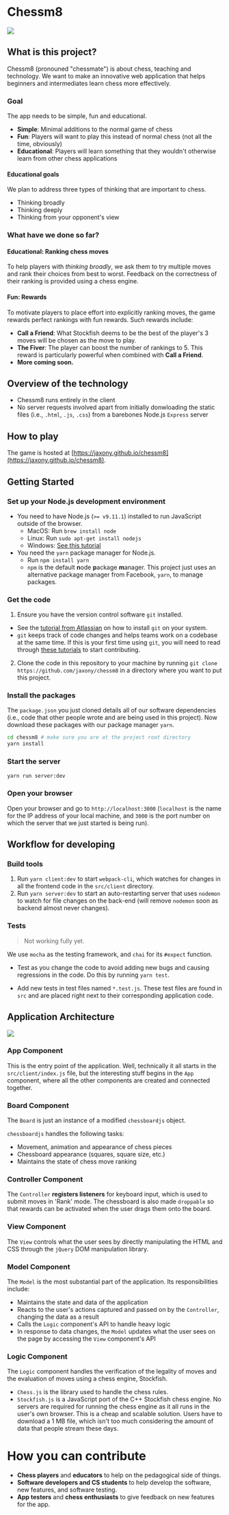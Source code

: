 # Chessm8

![](./docs/screenshots/chessm8-screenshot.png)

## What is this project?

Chessm8 (pronouned "chessmate") is about chess, teaching and technology. We want to make an innovative web application that helps beginners and intermediates learn chess more effectively.

### Goal

The app needs to be simple, fun and educational.

* **Simple**: Minimal additions to the normal game of chess
* **Fun**: Players will want to play this instead of normal chess (not all the time, obviously)
* **Educational**: Players will learn something that they wouldn't otherwise learn from other chess applications

#### Educational goals

We plan to address three types of thinking that are important to chess.

* Thinking broadly
* Thinking deeply
* Thinking from your opponent's view

### What have we done so far?

#### Educational: Ranking chess moves

To help players with _thinking broadly_, we ask them to try multiple moves and rank their choices from best to worst. Feedback on the correctness of their ranking is provided using a chess engine.

#### Fun: Rewards

To motivate players to place effort into explicitly ranking moves, the game rewards perfect rankings with fun rewards. Such rewards include:

* **Call a Friend**: What Stockfish deems to be the best of the player's 3 moves will be chosen as the move to play.
* **The Fiver**: The player can boost the number of rankings to 5. This reward is particularly powerful when combined with **Call a Friend**.
* **More coming soon.**

## Overview of the technology

* Chessm8 runs entirely in the client
* No server requests involved apart from initially donwloading the static files (i.e., `.html`, `.js`, `.css`) from a barebones Node.js `Express` server

## How to play

The game is hosted at [https://jaxony.github.io/chessm8](https://jaxony.github.io/chessm8).

## Getting Started

### Set up your Node.js development environment

* You need to have Node.js (`>= v9.11.1`) installed to run JavaScript outside of the browser.
  * MacOS: Run `brew install node`
  * Linux: Run `sudo apt-get install nodejs`
  * Windows: [See this tutorial](http://blog.teamtreehouse.com/install-node-js-npm-windows)
* You need the `yarn` package manager for Node.js.
  * Run `npm install yarn`
  * `npm` is the default **n**ode **p**ackage **m**anager. This project just uses an alternative package manager from Facebook, `yarn`, to manage packages.

### Get the code

1.  Ensure you have the version control software `git` installed.

* See the [tutorial from Atlassian](https://www.atlassian.com/git/tutorials/install-git) on how to install `git` on your system.
* `git` keeps track of code changes and helps teams work on a codebase at the same time. If this is your first time using `git`, you will need to read through [these tutorials](https://www.atlassian.com/git/tutorials/what-is-version-control) to start contributing.

2.  Clone the code in this repository to your machine by running `git clone https://github.com/jaxony/chessm8` in a directory where you want to put this project.

### Install the packages

The `package.json` you just cloned details all of our software dependencies (i.e., code that other people wrote and are being used in this project). Now download these packages with our package manager `yarn`.

```bash
cd chessm8 # make sure you are at the project root directory
yarn install
```

### Start the server

```bash
yarn run server:dev
```

### Open your browser

Open your browser and go to `http://localhost:3000` (`localhost` is the name for the IP address of your local machine, and `3000` is the port number on which the server that we just started is being run).

## Workflow for developing

### Build tools

1.  Run `yarn client:dev` to start `webpack-cli`, which watches for changes in all the frontend code in the `src/client` directory.
2.  Run `yarn server:dev` to start an auto-restarting server that uses `nodemon` to watch for file changes on the back-end (will remove `nodemon` soon as backend almost never changes).

### Tests

> Not working fully yet.

We use `mocha` as the testing framework, and `chai` for its `#expect` function.

* Test as you change the code to avoid adding new bugs and causing regressions in the code. Do this by running `yarn test`.

* Add new tests in test files named `*.test.js`. These test files are found in `src` and are placed right next to their corresponding application code.

## Application Architecture

![](./docs/diagrams/architecture.png)

### App Component

This is the entry point of the application. Well, technically it all starts in the `src/client/index.js` file, but the interesting stuff begins in the `App` component, where all the other components are created and connected together.

### Board Component

The `Board` is just an instance of a modified `chessboardjs` object.

`chessboardjs` handles the following tasks:

* Movement, animation and appearance of chess pieces
* Chessboard appearance (squares, square size, etc.)
* Maintains the state of chess move ranking

### Controller Component

The `Controller` **registers listeners** for keyboard input, which is used to submit moves in 'Rank' mode. The chessboard is also made `droppable` so that rewards can be activated when the user drags them onto the board.

### View Component

The `View` controls what the user sees by directly manipulating the HTML and CSS through the `jQuery` DOM manipulation library.

### Model Component

The `Model` is the most substantial part of the application. Its responsibilities include:

* Maintains the state and data of the application
* Reacts to the user's actions captured and passed on by the `Controller`, changing the data as a result
* Calls the `Logic` component's API to handle heavy logic
* In response to data changes, the `Model` updates what the user sees on the page by accessing the `View` component's API

### Logic Component

The `Logic` component handles the verification of the legality of moves and the evaluation of moves using a chess engine, Stockfish.

* `Chess.js` is the library used to handle the chess rules.
* `Stockfish.js` is a JavaScript port of the C++ Stockfish chess engine. No servers are required for running the chess engine as it all runs in the user's own browser. This is a cheap and scalable solution. Users have to download a 1 MB file, which isn't too much considering the amount of data that people stream these days.

# How you can contribute

* **Chess players** and **educators** to help on the pedagogical side of things.
* **Software developers and CS students** to help develop the software, new features, and software testing.
* **App testers** and **chess enthusiasts** to give feedback on new features for the app.
